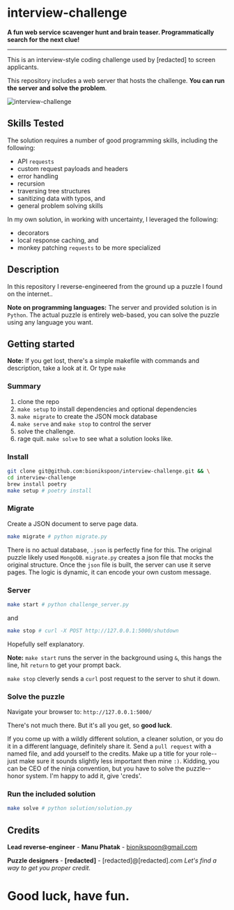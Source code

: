 # interview-challenge

**A fun web service scavenger hunt and brain teaser. Programmatically search for the next clue!**

----------

This is an interview-style coding challenge used by [redacted] to screen applicants.

This repository includes a web server that hosts the challenge. **You can run the server and solve the problem**.

![interview-challenge](https://cloud.githubusercontent.com/assets/5052422/7423470/12a31a68-ef5b-11e4-9cad-4203d7f1ffc3.png)

## Skills Tested

The solution requires a number of good programming skills, including the following:

- API `requests`
- custom request payloads and headers
- error handling
- recursion
- traversing tree structures
- sanitizing data with typos, and
- general problem solving skills

In my own solution, in working with uncertainty, I leveraged the following:

- decorators
- local response caching, and
- monkey patching `requests` to be more specialized

## Description

In this repository I reverse-engineered from the ground up a puzzle I found on the internet..

**Note on programming languages:** The server and provided solution is in `Python`.  The actual puzzle is entirely web-based, you can solve the puzzle using any language you want.

## Getting started

**Note:** If you get lost, there's a simple makefile with commands and description, take a look at it. Or type `make`


### Summary

1. clone the repo
2. `make setup` to install dependencies and optional dependencies
3. `make migrate` to create the JSON mock database
4. `make serve` and `make stop` to control the server
5. solve the challenge.
6. rage quit. `make solve` to see what a solution looks like.

### Install

```sh
git clone git@github.com:bionikspoon/interview-challenge.git && \
cd interview-challenge
brew install poetry
make setup # poetry install
```


### Migrate

Create a JSON document to serve page data.

```sh
make migrate # python migrate.py
```

There is no actual database, `.json` is perfectly fine for this. The original puzzle likely used `MongoDB`.  `migrate.py` creates a json file that mocks the original structure. Once the `json` file  is built, the server can use it serve pages.  The logic is dynamic, it can encode your own custom message.

### Server

```sh
make start # python challenge_server.py
```

and

```sh
make stop # curl -X POST http://127.0.0.1:5000/shutdown
```
Hopefully self explanatory.

**Note:** `make start` runs the server in the background using `&`, this hangs the line, hit `return` to get your prompt back.

`make stop` cleverly sends a `curl` post request to the server to shut it down.

### Solve the puzzle

Navigate your browser to: `http://127.0.0.1:5000/`

There's not much there.  But it's all you get, so **good luck**.

If you come up with a wildly different solution, a cleaner solution, or you do it in a different language, definitely share it. Send a `pull request` with a named file, and add yourself to the credits. Make up a title for your role--just make sure it sounds slightly less important then mine `:)`. Kidding, you can be CEO of the ninja convention, but you have to solve the puzzle--honor system.  I'm happy to add it, give 'creds'.

### Run the included solution

```sh
make solve # python solution/solution.py
```

## Credits

**Lead reverse-engineer** - **Manu Phatak** - bionikspoon@gmail.com

**Puzzle designers** - **[redacted]** - [redacted]@[redacted].com *Let's find a way to get you proper credit.*

# Good luck, have fun.
